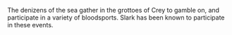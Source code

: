 The denizens of the sea gather in the grottoes of Crey to gamble on, and participate in a variety of bloodsports.  Slark has been known to participate in these events.
